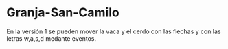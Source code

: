 # Granja-San-Camilo

En la versión 1 se pueden mover la vaca y el cerdo con las flechas y con las letras w,a,s,d medante eventos.
